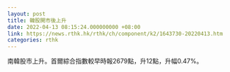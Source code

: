 ```yaml
---
layout: post
title: 韓股開市後上升
date: 2022-04-13 08:15:24.000000000 +08:00
link: https://news.rthk.hk/rthk/ch/component/k2/1643730-20220413.htm
categories: rthk
---
```


南韓股市上升。首爾綜合指數較早時報2679點，升12點，升幅0.47%。
